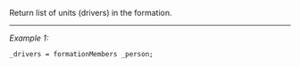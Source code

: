 Return list of units (drivers) in the formation.


---
*Example 1:*
```sqf
_drivers = formationMembers _person;
```